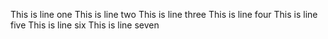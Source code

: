 This is line one
This is line two
This is line three
This is line four
This is line five
This is line six
This is line seven